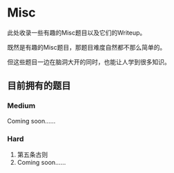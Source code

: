 # Misc
此处收录一些有趣的Misc题目以及它们的Writeup。

既然是有趣的Misc题目，那题目难度自然都不那么简单的。

但这些题目一边在脑洞大开的同时，也能让人学到很多知识。



## 目前拥有的题目

### Medium

Coming soon……



### Hard

1. 第五条古则
2. Coming soon……

